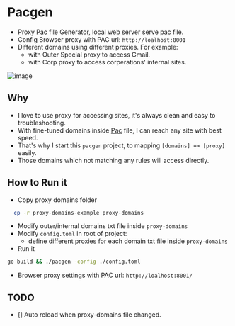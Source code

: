 # Pacgen

- Proxy [Pac](https://en.wikipedia.org/wiki/Proxy_auto-config) file Generator, local web server serve pac file.
- Config Browser proxy with PAC url: `http://loalhost:8001`
- Different domains using different proxies. For example:
  - with Outer Special proxy to access Gmail.
  - with Corp proxy to access corperations' internal sites.

![image](https://github.com/rmrf/pacgen/assets/42414/f83f0667-fcbd-4d5d-802f-394f871c172c)

## Why

- I love to use proxy for accessing sites, it's always clean and easy to troubleshooting.
- With fine-tuned domains inside [Pac](https://en.wikipedia.org/wiki/Proxy_auto-config) file, I can reach any site with best speed.
- That's why I start this `pacgen` project, to mapping `[domains] => [proxy]` easily.
- Those domains which not matching any rules will  access directly.

## How to Run it

- Copy proxy domains folder

```bash
  cp -r proxy-domains-example proxy-domains
```

- Modify outer/internal domains txt file inside `proxy-domains`
- Modify `config.toml` in root of project:
  - define different proxies for each domain txt file inside `proxy-domains`
- Run it

```bash
go build && ./pacgen -config ./config.toml
```

- Browser proxy settings with PAC url: `http://loalhost:8001/`

## TODO

- [] Auto reload when proxy-domains file changed.
